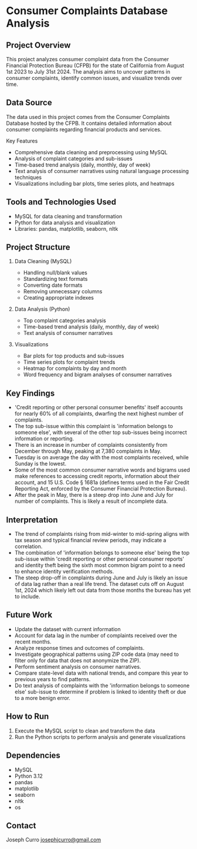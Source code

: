 # Consumer Complaints Database Analysis

## Project Overview
This project analyzes consumer complaint data from the Consumer Financial Protection Bureau (CFPB) for the state of California from August 1st 2023 to July 31st 2024. The analysis aims to uncover patterns in consumer complaints, identify common issues, and visualize trends over time.

## Data Source
The data used in this project comes from the Consumer Complaints Database hosted by the CFPB. It contains detailed information about consumer complaints regarding financial products and services.

Key Features
- Comprehensive data cleaning and preprocessing using MySQL
- Analysis of complaint categories and sub-issues
- Time-based trend analysis (daily, monthly, day of week)
- Text analysis of consumer narratives using natural language processing techniques
- Visualizations including bar plots, time series plots, and heatmaps

## Tools and Technologies Used
- MySQL for data cleaning and transformation
- Python for data analysis and visualization
- Libraries: pandas, matplotlib, seaborn, nltk

## Project Structure
1. Data Cleaning (MySQL)
   - Handling null/blank values
   - Standardizing text formats
   - Converting date formats
   - Removing unnecessary columns
   - Creating appropriate indexes

2. Data Analysis (Python)
   - Top complaint categories analysis
   - Time-based trend analysis (daily, monthly, day of week)
   - Text analysis of consumer narratives

3. Visualizations
   - Bar plots for top products and sub-issues
   - Time series plots for complaint trends
   - Heatmap for complaints by day and month
   - Word frequency and bigram analyses of consumer narratives

## Key Findings
- 'Credit reporting or other personal consumer benefits' itself accounts for nearly 60% of all complaints, dwarfing the next highest number of complaints.
- The top sub-issue within this complaint is 'information belongs to someone else', with several of the other top sub-issues being incorrect information or reporting. 
- There is an increase in number of complaints consistently from December through May, peaking at 7,380 complaints in May.
- Tuesday is on average the day with the most complaints received, while Sunday is the lowest.
- Some of the most common consumer narrative words and bigrams used make references to accessing credit reports, information about their account, and 15 U.S. Code § 1681a (defines terms used in the Fair Credit Reporting Act, enforced by the Consumer Financial Protection Bureau).
- After the peak in May, there is a steep drop into June and July for number of complaints. This is likely a result of incomplete data.

## Interpretation
- The trend of complaints rising from mid-winter to mid-spring aligns with tax season and typical financial review periods, may indicate a correlation.
- The combination of 'information belongs to someone else' being the top sub-issue within 'credit reporting or other personal consumer reports' and identity theft being the sixth most common bigram point to a need to enhance identity verification methods.
- The steep drop-off in complaints during June and July is likely an issue of data lag rather than a real life trend. The dataset cuts off on August 1st, 2024 which likely left out data from those months the bureau has yet to include. 

## Future Work
- Update the dataset with current information
- Account for data lag in the number of complaints received over the recent months.
- Analyze response times and outcomes of complaints.
- Investigate geographical patterns using ZIP code data (may need to filter only for data that does not anonymize the ZIP).
- Perform sentiment analysis on consumer narratives.
- Compare state-level data with national trends, and compare this year to previous years to find patterns.
- Do text analysis of complaints with the 'information belongs to someone else' sub-issue to determine if problem is linked to identity theft or due to a more benign error.

## How to Run
1. Execute the MySQL script to clean and transform the data
2. Run the Python scripts to perform analysis and generate visualizations

## Dependencies
- MySQL
- Python 3.12
- pandas
- matplotlib
- seaborn
- nltk
- os

## Contact
Joseph Curro
josephjcurro@gmail.com

